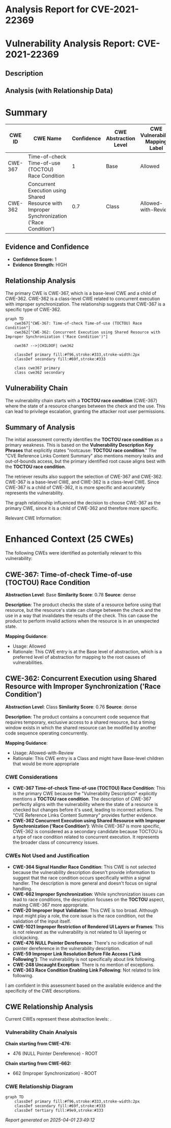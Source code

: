 # Analysis Report for CVE-2021-22369

# Vulnerability Analysis Report: CVE-2021-22369

## Description



## Analysis (with Relationship Data)

# Summary
| CWE ID | CWE Name | Confidence | CWE Abstraction Level | CWE Vulnerability Mapping Label | CWE-Vulnerability Mapping Notes |
|---|---|---|---|---|---|
| CWE-367 | Time-of-check Time-of-use (TOCTOU) Race Condition | 1 | Base | Allowed | Primary CWE |
| CWE-362 | Concurrent Execution using Shared Resource with Improper Synchronization ('Race Condition') | 0.7 | Class | Allowed-with-Review | Secondary Candidate |

## Evidence and Confidence

*   **Confidence Score:** 1
*   **Evidence Strength:** HIGH

## Relationship Analysis
The primary CWE is CWE-367, which is a base-level CWE and a child of CWE-362. CWE-362 is a class-level CWE related to concurrent execution with improper synchronization. The relationship suggests that CWE-367 is a specific type of CWE-362.

```mermaid
graph TD
    cwe367["CWE-367: Time-of-check Time-of-use (TOCTOU) Race Condition"]
    cwe362["CWE-362: Concurrent Execution using Shared Resource with Improper Synchronization ('Race Condition')"]
    
    cwe367 -->|CHILDOF| cwe362
    
    classDef primary fill:#f96,stroke:#333,stroke-width:2px
    classDef secondary fill:#69f,stroke:#333
    
    class cwe367 primary
    class cwe362 secondary
```

## Vulnerability Chain
The vulnerability chain starts with a **TOCTOU race condition** (CWE-367) where the state of a resource changes between the check and the use. This can lead to privilege escalation, granting the attacker root user permissions.

## Summary of Analysis
The initial assessment correctly identifies the **TOCTOU race condition** as a primary weakness. This is based on the **Vulnerability Description Key Phrases** that explicitly states "rootcause: **TOCTOU race condition**." The "CVE Reference Links Content Summary" also mentions memory leaks and out-of-bounds access, but the primary identified root cause aligns best with the **TOCTOU race condition**.

The retriever results also support the selection of CWE-367 and CWE-362. CWE-367 is a base-level CWE, and CWE-362 is a class-level CWE. Since CWE-367 is a child of CWE-362, it is more specific and accurately represents the vulnerability.

The graph relationship influenced the decision to choose CWE-367 as the primary CWE, since it is a child of CWE-362 and therefore more specific.

Relevant CWE Information:

# Enhanced Context (25 CWEs)
The following CWEs were identified as potentially relevant to this vulnerability:

## CWE-367: Time-of-check Time-of-use (TOCTOU) Race Condition
**Abstraction Level**: Base
**Similarity Score**: 0.78
**Source**: dense

**Description**:
The product checks the state of a resource before using that resource, but the resource's state can change between the check and the use in a way that invalidates the results of the check. This can cause the product to perform invalid actions when the resource is in an unexpected state.

**Mapping Guidance**:
- Usage: Allowed
- Rationale: This CWE entry is at the Base level of abstraction, which is a preferred level of abstraction for mapping to the root causes of vulnerabilities.

## CWE-362: Concurrent Execution using Shared Resource with Improper Synchronization ('Race Condition')
**Abstraction Level**: Class
**Similarity Score**: 0.76
**Source**: dense

**Description**:
The product contains a concurrent code sequence that requires temporary, exclusive access to a shared resource, but a timing window exists in which the shared resource can be modified by another code sequence operating concurrently.

**Mapping Guidance**:
- Usage: Allowed-with-Review
- Rationale: This CWE entry is a Class and might have Base-level children that would be more appropriate

### CWE Considerations

*   **CWE-367 Time-of-check Time-of-use (TOCTOU) Race Condition**: This is the primary CWE because the "Vulnerability Description" explicitly mentions a **TOCTOU race condition**. The description of CWE-367 perfectly aligns with the vulnerability where the state of a resource is checked but changes before it's used, leading to incorrect actions. The "CVE Reference Links Content Summary" provides further evidence.
*   **CWE-362 Concurrent Execution using Shared Resource with Improper Synchronization ('Race Condition')**: While CWE-367 is more specific, CWE-362 is considered as a secondary candidate because TOCTOU is a type of race condition related to concurrent execution. It represents the broader class of concurrency issues.

### CWEs Not Used and Justification

*   **CWE-364 Signal Handler Race Condition**: This CWE is not selected because the vulnerability description doesn't provide information to suggest that the race condition occurs specifically within a signal handler. The description is more general and doesn't focus on signal handling.
*   **CWE-662 Improper Synchronization**: While synchronization issues can lead to race conditions, the description focuses on the **TOCTOU** aspect, making CWE-367 more appropriate.
*   **CWE-20 Improper Input Validation**: This CWE is too broad. Although input might play a role, the core issue is the race condition, not the validation of the input itself.
*   **CWE-1021 Improper Restriction of Rendered UI Layers or Frames**: This is not relevant as the vulnerability is not related to UI layering or clickjacking.
*   **CWE-476 NULL Pointer Dereference**: There's no indication of null pointer dereference in the vulnerability description.
*   **CWE-59 Improper Link Resolution Before File Access ('Link Following')**: The vulnerability is not specifically about link following.
*   **CWE-248 Uncaught Exception**: There is no mention of exceptions.
*   **CWE-363 Race Condition Enabling Link Following**: Not related to link following.

I am confident in this assessment based on the available evidence and the specificity of the CWE descriptions.


## CWE Relationship Analysis

Current CWEs represent these abstraction levels: .


### Vulnerability Chain Analysis

**Chain starting from CWE-476:**
- 476 (NULL Pointer Dereference) - ROOT


**Chain starting from CWE-662:**
- 662 (Improper Synchronization) - ROOT



### CWE Relationship Diagram

```mermaid
graph TD
    classDef primary fill:#f96,stroke:#333,stroke-width:2px
    classDef secondary fill:#69f,stroke:#333
    classDef tertiary fill:#9e9,stroke:#333
```



*Report generated on 2025-04-01 23:49:12*
